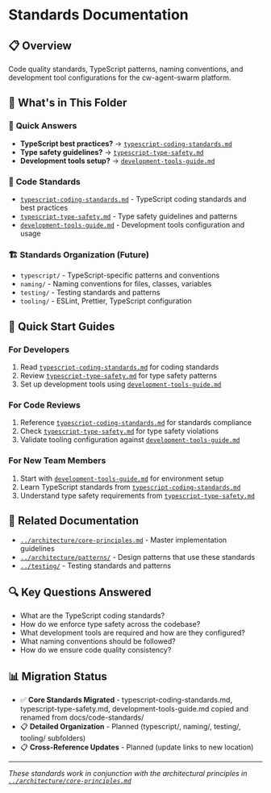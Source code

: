 # Standards Documentation

## 📋 Overview
Code quality standards, TypeScript patterns, naming conventions, and development tool configurations for the cw-agent-swarm platform.

## 📁 What's in This Folder

### 🎯 **Quick Answers**
- **TypeScript best practices?** → [`typescript-coding-standards.md`](./typescript-coding-standards.md)
- **Type safety guidelines?** → [`typescript-type-safety.md`](./typescript-type-safety.md)  
- **Development tools setup?** → [`development-tools-guide.md`](./development-tools-guide.md)

### 📏 **Code Standards**
- [`typescript-coding-standards.md`](./typescript-coding-standards.md) - TypeScript coding standards and best practices
- [`typescript-type-safety.md`](./typescript-type-safety.md) - Type safety guidelines and patterns
- [`development-tools-guide.md`](./development-tools-guide.md) - Development tools configuration and usage

### 🏗️ **Standards Organization** (Future)
- `typescript/` - TypeScript-specific patterns and conventions
- `naming/` - Naming conventions for files, classes, variables
- `testing/` - Testing standards and patterns
- `tooling/` - ESLint, Prettier, TypeScript configuration

## 🎯 Quick Start Guides

### For Developers
1. Read [`typescript-coding-standards.md`](./typescript-coding-standards.md) for coding standards
2. Review [`typescript-type-safety.md`](./typescript-type-safety.md) for type safety patterns
3. Set up development tools using [`development-tools-guide.md`](./development-tools-guide.md)

### For Code Reviews
1. Reference [`typescript-coding-standards.md`](./typescript-coding-standards.md) for standards compliance
2. Check [`typescript-type-safety.md`](./typescript-type-safety.md) for type safety violations
3. Validate tooling configuration against [`development-tools-guide.md`](./development-tools-guide.md)

### For New Team Members
1. Start with [`development-tools-guide.md`](./development-tools-guide.md) for environment setup
2. Learn TypeScript standards from [`typescript-coding-standards.md`](./typescript-coding-standards.md)
3. Understand type safety requirements from [`typescript-type-safety.md`](./typescript-type-safety.md)

## 🔗 Related Documentation
- [`../architecture/core-principles.md`](../architecture/core-principles.md) - Master implementation guidelines
- [`../architecture/patterns/`](../architecture/patterns/) - Design patterns that use these standards
- [`../testing/`](../testing/) - Testing standards and patterns

## 🔍 Key Questions Answered
- What are the TypeScript coding standards?
- How do we enforce type safety across the codebase?
- What development tools are required and how are they configured?
- What naming conventions should be followed?
- How do we ensure code quality consistency?

## 📊 Migration Status
- ✅ **Core Standards Migrated** - typescript-coding-standards.md, typescript-type-safety.md, development-tools-guide.md copied and renamed from docs/code-standards/
- 📋 **Detailed Organization** - Planned (typescript/, naming/, testing/, tooling/ subfolders)
- 📋 **Cross-Reference Updates** - Planned (update links to new location)

---

*These standards work in conjunction with the architectural principles in [`../architecture/core-principles.md`](../architecture/core-principles.md)* 